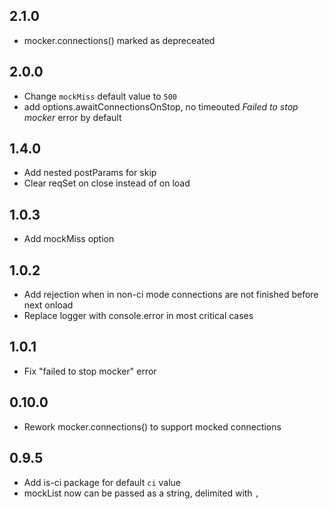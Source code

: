 ## 2.1.0

- mocker.connections() marked as depreceated

## 2.0.0

- Change `mockMiss` default value to `500`
- add options.awaitConnectionsOnStop, no timeouted _Failed to stop mocker_ error by default

## 1.4.0

- Add nested postParams for skip
- Clear reqSet on close instead of on load

## 1.0.3
- Add mockMiss option

## 1.0.2
- Add rejection when in non-ci mode connections are not finished before next onload
- Replace logger with console.error in most critical cases

## 1.0.1
- Fix "failed to stop mocker" error

## 0.10.0

- Rework mocker.connections() to support mocked connections

## 0.9.5

- Add is-ci package for default `ci` value
- mockList now can be passed as a string, delimited with `,`
